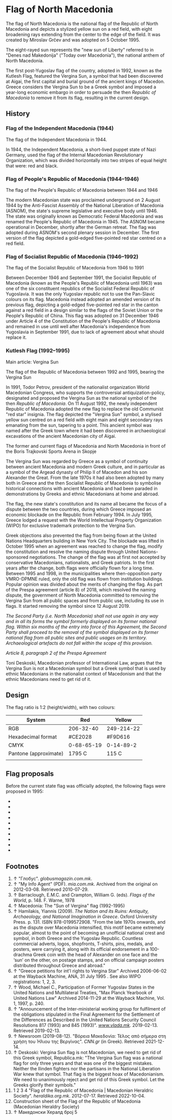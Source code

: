 # Flag of North Macedonia

The flag of North Macedonia is the national flag of the Republic of North Macedonia and depicts a stylized yellow sun on a red field, with eight broadening rays extending from the center to the edge of the field. It was created by Miroslav Grčev and was adopted on 5 October 1995.

The eight-rayed sun represents the "new sun of Liberty" referred to in "Denes nad Makedonija" ("Today over Macedonia"), the national anthem of North Macedonia.

The first post-Yugoslav flag of the country, adopted in 1992, known as the Kutlesh Flag, featured the Vergina Sun, a symbol that had been discovered at Aigai, the first capital and burial ground of the ancient kings of Macedon. Greece considers the Vergina Sun to be a Greek symbol and imposed a year-long economic embargo in order to persuade the then *Republic of Macedonia* to remove it from its flag, resulting in the current design.

## History

### Flag of the Independent Macedonia (1944)

The flag of the Independent Macedonia in 1944.

In 1944, the Independent Macedonia, a short-lived puppet state of Nazi Germany, used the flag of the Internal Macedonian Revolutionary Organization, which was divided horizontally into two stripes of equal height that were: red and black.

### Flag of People's Republic of Macedonia (1944–1946)

The flag of the People's Republic of Macedonia between 1944 and 1946

The modern Macedonian state was proclaimed underground on 2 August 1944 by the Anti-Fascist Assembly of the National Liberation of Macedonia (ASNOM), the state's supreme legislative and executive body until 1946. The state was originally known as Democratic Federal Macedonia and was renamed the People's Republic of Macedonia in 1945. The ASNOM became operational in December, shortly after the German retreat. The flag was adopted during ASNOM's second plenary session in December. The first version of the flag depicted a gold-edged five-pointed red star centred on a red field.

### Flag of Socialist Republic of Macedonia (1946–1992)

The flag of the Socialist Republic of Macedonia from 1946 to 1991

Between December 1946 and September 1991, the Socialist Republic of Macedonia (known as the People's Republic of Macedonia until 1963) was one of the six constituent republics of the Socialist Federal Republic of Yugoslavia. It was the only Yugoslav republic not to use the Pan-Slavic colours on its flag. Macedonia instead adopted an amended version of its previous flag, depicting a gold-edged five-pointed red star in the canton against a red field in a design similar to the flags of the Soviet Union or the People's Republic of China. This flag was adopted on 31 December 1946 under Article 4 of the Constitution of the People's Republic of Macedonia and remained in use until well after Macedonia's independence from Yugoslavia in September 1991, due to lack of agreement about what should replace it.

### Kutlesh Flag (1992–1995)

Main article: Vergina Sun

The flag of the Republic of Macedonia between 1992 and 1995, bearing the Vergina Sun

In 1991, Todor Petrov, president of the nationalist organization World Macedonian Congress, who supports the controversial antiquization-policy, designated and proposed the Vergina Sun as the national symbol of the then *Republic of Macedonia*. On 11 August 1992, the newly independent Republic of Macedonia adopted the new flag to replace the old Communist "red star" insignia. The flag depicted the "Vergina Sun" symbol, a stylised yellow sun centred on a red field with eight main and eight secondary rays emanating from the sun, tapering to a point. This ancient symbol was named after the Greek town where it had been discovered in archaeological excavations of the ancient Macedonian city of Aigai.

The former and current flags of Macedonia and North Macedonia in front of the Boris Trajkovski Sports Arena in Skopje

The Vergina Sun was regarded by Greece as a symbol of continuity between ancient Macedonia and modern Greek culture, and in particular as a symbol of the Argead dynasty of Philip II of Macedon and his son Alexander the Great. From the late 1970s it had also been adopted by many both in Greece and the then Socialist Republic of Macedonia to symbolise historical connections with ancient Macedonia and had been paraded in demonstrations by Greeks and ethnic Macedonians at home and abroad.

The flag, the new state's constitution and its name all became the focus of a dispute between the two countries, during which Greece imposed an economic blockade on the Republic from February 1994. In July 1995, Greece lodged a request with the World Intellectual Property Organization (WIPO) for exclusive trademark protection to the Vergina Sun.

Greek objections also prevented the flag from being flown at the United Nations Headquarters building in New York City. The blockade was lifted in October 1995 when an agreement was reached to change the flag, modify the constitution and resolve the naming dispute through United Nations-sponsored negotiations. The change of the flag was at first not accepted by conservative Macedonians, nationalists, and Greek patriots. In the first years after the change, both flags were officially flown for a long time. Between 1995 and 1998, in the municipalities where then-opposition party VMRO-DPMNE ruled, only the old flag was flown from institution buildings. Popular opinion was divided about the merits of changing the flag. As part of the Prespa agreement (article 8) of 2018, which resolved the naming dispute, the government of North Macedonia committed to removing the Vergina Sun from all public spaces and from public use, including its use in flags. It started removing the symbol since 12 August 2019.

*The Second Party (i.e. North Macedonia)* *shall not use again in any way and in all its forms the symbol formerly displayed on its former national flag. Within six months of the entry into force of this Agreement, the Second Party shall proceed to the removal of the symbol displayed on its former national flag from all public sites and public usages on its territory. Archaeological artefacts do not fall within the scope of this provision.*

*Article 8, paragraph 2 of the Prespa Agreement*

Toni Deskoski, Macedonian professor of International Law, argues that the Vergina Sun is not a Macedonian symbol but a Greek symbol that is used by ethnic Macedonians in the nationalist context of Macedonism and that the ethnic Macedonians need to get rid of it.

## Design

The flag ratio is 1:2 (height/width), with two colours:

| System                | Red        | Yellow     |
| --------------------- | ---------- | ---------- |
| RGB                   | 206-32-40  | 249-214-22 |
| Hexadecimal format    | #CE2028    | #F9D616    |
| CMYK                  | 0-68-65-19 | 0-14-89-2  |
| Pantone (approximate) | 1795 C     | 115 C      |
|                       |            |            |

## Flag proposals

Before the current state flag was officially adopted, the following flags were proposed in 1995:

-
-
-
-
-
-
-
-
-
-

## Footnotes

1. ↑ "Глобус". *globusmagazin.com.mk*.
2. ↑ "My Info Agent" (PDF). *mia.com.mk*. Archived from the original on 2012-03-08. Retrieved 2010-07-29.
3. ↑ Barraclough, E.M.C. and Crampton, William G. (eds). *Flags of the World*, p. 148. F. Warne, 1978
4. ↑ Macedonia: The "Sun of Vergina" flag (1992-1995)
5. ↑ Hamilakis, Yiannis (2009). *The Nation and its Ruins: Antiquity, Archaeology, and National Imagination in Greece*. Oxford University Press. p. 131. ISBN 978-0199572908. "From the late 1970s onwards, and as the dispute over Macedonia intensified, this motif became extremely popular, almost to the point of becoming an unofficial national crest and symbol, in both Greece and the Yugoslav Republic. Countless commercial adverts, logos, shopfronts, T-shirts, pins, medals, and posters, were carrying it, along with its official endorsement in a 100-drachma Greek coin with the head of Alexander on one face and the ‘sun’ on the other, on postage stamps, and on official campaign posters distributed throughout Greece and abroad."
6. ↑ "Greece petitions for int'l rights to Vergina Star" Archived 2006-06-02 at the Wayback Machine, ANA, 31 July 1995 . See also WIPO registrations: 1, 2, 3.
7. ↑ Wood, Michael C., Participation of Former Yugoslav States in the United Nations and Multilateral Treaties, "Max Planck Yearbook of United Nations Law" Archived 2014-11-29 at the Wayback Machine, Vol. 1, 1997, p. 240.
8. ↑ "Announcement of the Inter-ministerial working group for fulfilment of the obligations stipulated in the Final Agreement for the Settlement of the Differences as Described in the United Nations Security Council Resolutions 817 (1993) and 845 (1993)". *www.vlada.mk*. 2019-02-13. Retrieved 2019-02-13.
9. ↑ Newsroom (2019-08-12). "Βόρεια Μακεδονία: Τέλος από σήμερα στη χρήση του Ήλιου της Βεργίνας". *CNN.gr* (in Greek). Retrieved 2021-12-14.
10. ↑ Deskoski: Vergina Sun flag is not Macedonian, we need to get rid of this Greek symbol, Republica.mk: "The Vergina Sun flag was a national flag for only three years and that was one of the biggest mistakes. Neither the Ilinden fighters nor the partisans in the National Liberation War knew that symbol. That flag is the biggest hoax of Macedonianism. We need to unanimously reject and get rid of this Greek symbol. Let the Greeks glorify their symbols."
11. 1 2 3 4 "Flag of the Republic of Macedonia | Macedonian Heraldric Society". *heraldika.org.mk*. 2012-07-17. Retrieved 2022-10-04.
12. Construction sheet of the Flag of the Republic of Macedonia (Macedonian Heraldry Society)
13. ↑ Македонски Хералд број 5
